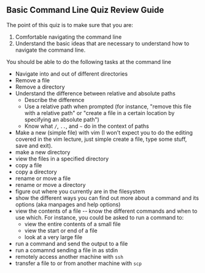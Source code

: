 ## Basic Command Line Quiz Review Guide

The point of this quiz is to make sure that you are:
1. Comfortable navigating the command line
2. Understand the basic ideas that are necessary to
   understand how to navigate the command line.

You should be able to do the following tasks at the command line
* Navigate into and out of different directories
* Remove a file
* Remove a directory
* Understand the difference between relative and absolute paths
  * Describe the difference
  * Use a relative path when prompted (for instance, "remove this file with a relative path"
    or "create a file in a certain location by specifying an absolute path")
  * Know what `/`, `..`, and `~` do in the context of paths
* Make a new (simple file) with vim (I won't expect you to do the
  editing covered in the vim lecture, just simple create a file, type some stuff, save and exit).
* make a new directory
* view the files in a specified directory
* copy a file
* copy a directory
* rename or move a file
* rename or move a directory
* figure out where you currently are in the filesystem
* show the different ways you can find out more about a command and its options (aka manpages and help options)
* view the contents of a file -- know the different commands and when to use which.
  For instance, you could be asked to run a command to:
  * view the entire contents of a small file
  * view the start or end of a file
  * look at a very large file
* run a command and send the output to a file
* run a comamnd sending a file in as stdin
* remotely access another machine with `ssh`
* transfer a file to or from another machine with `scp`
